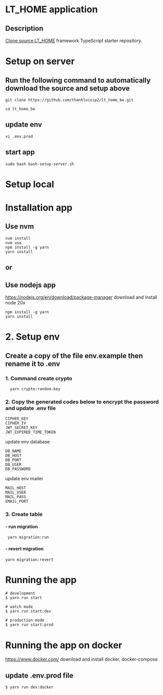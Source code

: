 # LT_HOME application

## Description

[Clone source LT_HOME](https://github.com/thanhlucvip2/lt_home_be.git) framework TypeScript starter repository.

# Setup on server

## Run the following command to automatically download the source and setup above

```console
git clone https://github.com/thanhlucvip2/lt_home_be.git
```

```console
cd lt_home_be
```
## update env
```console
vi .env.prod
```
## start app
```console
sudo bash bash-setup-server.sh
```

# Setup local

# Installation app

## Use nvm

```console
nvm install
nvm use
npm install -g yarn
yarn install
```

## or

## Use nodejs app

https://nodejs.org/en/download/package-manager
download and install node 20x

```console
npm install -g yarn
yarn install
```

# 2. Setup env

## Create a copy of the file env.example then rename it to .env

### 1. Command create crypto

```console
  yarn crypto:random-key
```

### 2. Copy the generated codes below to encrypt the password and update .env file</b>

```console
CIPHER_KEY
CIPHER_IV
JWT_SECRET_KEY
JWT_EXPIRED_TIME_TOKEN
```

update env database

```
DB_NAME
DB_HOST
DB_PORT
DB_USER
DB_PASSWORD
```

update env mailer
```
MAIL_HOST
MAIL_USER
MAIL_PASS
EMAIL_PORT
```
### 3. Create table </b>

#### - run migration

```console
 yarn migration:run
```

#### - revert migration

```console
yarn migration:revert
```

# Running the app

```console
# development
$ yarn run start

# watch mode
$ yarn run start:dev

# production mode
$ yarn run start:prod
```

# Running the app on docker

https://www.docker.com/ download and install docker, docker-compose

## update .env.prod file

```console
$ yarn run dev:docker
```
